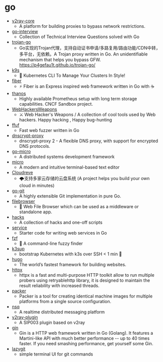 # go
- [v2ray-core](https://github.com/v2ray/v2ray-core)
  - A platform for building proxies to bypass network restrictions.
- [go-interview](https://github.com/shomali11/go-interview)
  - Collection of Technical Interview Questions solved with Go
- [trojan-go](https://github.com/p4gefau1t/trojan-go)
  - Go实现的Trojan代理，支持自动证书申请/多路复用/路由功能/CDN中转，多平台，无依赖。A Trojan proxy written in Go. An unidentifiable mechanism that helps you bypass GFW. https://p4gefau1t.github.io/trojan-go/
- [k9s](https://github.com/derailed/k9s)
  - 🐶 Kubernetes CLI To Manage Your Clusters In Style!
- [fiber](https://github.com/gofiber/fiber)
  - ⚡️ Fiber is an Express inspired web framework written in Go with ☕️
- [thanos](https://github.com/thanos-io/thanos)
  - Highly available Prometheus setup with long term storage capabilities. CNCF Sandbox project.
- [WebHackersWeapons](https://github.com/hahwul/WebHackersWeapons)
  - ⚔️ Web Hacker's Weapons / A collection of cool tools used by Web hackers. Happy hacking , Happy bug-hunting
- [ffuf](https://github.com/ffuf/ffuf)
  - Fast web fuzzer written in Go
- [dnscrypt-proxy](https://github.com/DNSCrypt/dnscrypt-proxy)
  - dnscrypt-proxy 2 - A flexible DNS proxy, with support for encrypted DNS protocols.
- [go-micro](https://github.com/micro/go-micro)
  - A distributed systems development framework
- [micro](https://github.com/zyedidia/micro)
  - A modern and intuitive terminal-based text editor
- [Cloudreve](https://github.com/cloudreve/Cloudreve)
  - 🌩支持多家云存储的云盘系统 (A project helps you build your own cloud in minutes)
- [go-git](https://github.com/go-git/go-git)
  - A highly extensible Git implementation in pure Go.
- [filebrowser](https://github.com/filebrowser/filebrowser)
  - 📂 Web File Browser which can be used as a middleware or standalone app.
- [hacks](https://github.com/tomnomnom/hacks)
  - A collection of hacks and one-off scripts
- [service](https://github.com/ardanlabs/service)
  - Starter code for writing web services in Go
- [fzf](https://github.com/junegunn/fzf)
  - 🌸 A command-line fuzzy finder
- [k3sup](https://github.com/alexellis/k3sup)
  - bootstrap Kubernetes with k3s over SSH < 1 min 🚀
- [hugo](https://github.com/gohugoio/hugo)
  - The world’s fastest framework for building websites.
- [httpx](https://github.com/projectdiscovery/httpx)
  - httpx is a fast and multi-purpose HTTP toolkit allow to run multiple probers using retryablehttp library, it is designed to maintain the result reliability with increased threads.
- [packer](https://github.com/hashicorp/packer)
  - Packer is a tool for creating identical machine images for multiple platforms from a single source configuration.
- [nsq](https://github.com/nsqio/nsq)
  - A realtime distributed messaging platform
- [v2ray-plugin](https://github.com/shadowsocks/v2ray-plugin)
  - A SIP003 plugin based on v2ray
- [gin](https://github.com/gin-gonic/gin)
  - Gin is a HTTP web framework written in Go (Golang). It features a Martini-like API with much better performance -- up to 40 times faster. If you need smashing performance, get yourself some Gin.
- [lazygit](https://github.com/jesseduffield/lazygit)
  - simple terminal UI for git commands
